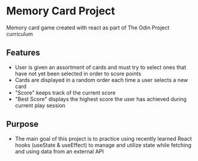 # Memory Card Project
Memory card game created with react as part of The Odin Project curriculum

## Features
  * User is given an assortment of cards and must try to select ones that have not yet been selected in order to score points
  * Cards are displayed in a random order each time a user selects a new card
  * "Score" keeps track of the current score
  * "Best Score" displays the highest score the user has achieved during current play session

## Purpose
  * The main goal of this project is to practice using recently learned React hooks (useState & useEffect) to manage and utilize state while fetching and using data from an external API